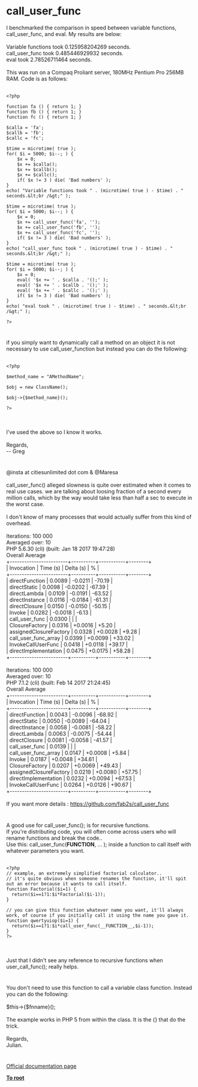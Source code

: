 # call_user_func



I benchmarked the comparison in speed between variable functions, call_user_func, and eval.  My results are below:<br><br>Variable functions took 0.125958204269 seconds.<br>call_user_func took 0.485446929932 seconds.<br>eval took 2.78526711464 seconds.<br><br>This was run on a Compaq Proliant server, 180MHz Pentium Pro 256MB RAM.  Code is as follows:<br><br>

```
<?php

function fa () { return 1; }
function fb () { return 1; }
function fc () { return 1; }

$calla = 'fa';
$callb = 'fb';
$callc = 'fc';

$time = microtime( true );
for( $i = 5000; $i--; ) {
    $x = 0;
    $x += $calla();
    $x += $callb();
    $x += $callc();
    if( $x != 3 ) die( 'Bad numbers' );
}
echo( "Variable functions took " . (microtime( true ) - $time) . " seconds.&lt;br /&gt;" );

$time = microtime( true );
for( $i = 5000; $i--; ) {
    $x = 0;
    $x += call_user_func('fa', '');
    $x += call_user_func('fb', '');
    $x += call_user_func('fc', '');
    if( $x != 3 ) die( 'Bad numbers' );
}
echo( "call_user_func took " . (microtime( true ) - $time) . " seconds.&lt;br /&gt;" );

$time = microtime( true );
for( $i = 5000; $i--; ) {
    $x = 0;
    eval( '$x += ' . $calla . '();' );
    eval( '$x += ' . $callb . '();' );
    eval( '$x += ' . $callc . '();' );
    if( $x != 3 ) die( 'Bad numbers' );
}
echo( "eval took " . (microtime( true ) - $time) . " seconds.&lt;br /&gt;" );

?>
```
  

#

if you simply want to dynamically call a method on an object it is not necessary to use call_user_function but instead you can do the following:<br><br>

```
<?php

$method_name = "AMethodName";

$obj = new ClassName();

$obj->{$method_name}();

?>
```
<br><br>I&apos;ve used the above so I know it works.<br><br>Regards,<br>-- Greg  

#

@insta at citiesunlimited dot com &amp; @Maresa<br><br>call_user_func() alleged slowness is quite over estimated when it comes to real use cases. we are talking about loosing fraction of a second every million calls, which by the way would take less than half a sec to execute in the worst case.<br><br>I don&apos;t know of many processes that would actually suffer from this kind of overhead.<br><br>Iterations: 100 000<br>Averaged over: 10<br>PHP 5.6.30 (cli) (built: Jan 18 2017 19:47:28)<br>Overall Average<br>+------------------------+----------+-----------+--------+<br>| Invocation             | Time (s) | Delta (s) | %      |<br>+------------------------+----------+-----------+--------+<br>| directFunction         | 0.0089   | -0.0211   | -70.19 |<br>| directStatic           | 0.0098   | -0.0202   | -67.39 |<br>| directLambda           | 0.0109   | -0.0191   | -63.52 |<br>| directInstance         | 0.0116   | -0.0184   | -61.31 |<br>| directClosure          | 0.0150   | -0.0150   | -50.15 |<br>| Invoke                 | 0.0282   | -0.0018   | -6.13  |<br>| call_user_func         | 0.0300   |           |        |<br>| ClosureFactory         | 0.0316   | +0.0016   | +5.20  |<br>| assignedClosureFactory | 0.0328   | +0.0028   | +9.28  |<br>| call_user_func_array   | 0.0399   | +0.0099   | +33.02 |<br>| InvokeCallUserFunc     | 0.0418   | +0.0118   | +39.17 |<br>| directImplementation   | 0.0475   | +0.0175   | +58.28 |<br>+------------------------+----------+-----------+--------+<br><br>Iterations: 100 000<br>Averaged over: 10<br>PHP 7.1.2 (cli) (built: Feb 14 2017 21:24:45) <br>Overall Average<br>+------------------------+----------+-----------+--------+<br>| Invocation             | Time (s) | Delta (s) | %      |<br>+------------------------+----------+-----------+--------+<br>| directFunction         | 0.0043   | -0.0096   | -68.92 |<br>| directStatic           | 0.0050   | -0.0089   | -64.04 |<br>| directInstance         | 0.0058   | -0.0081   | -58.22 |<br>| directLambda           | 0.0063   | -0.0075   | -54.44 |<br>| directClosure          | 0.0081   | -0.0058   | -41.57 |<br>| call_user_func         | 0.0139   |           |        |<br>| call_user_func_array   | 0.0147   | +0.0008   | +5.84  |<br>| Invoke                 | 0.0187   | +0.0048   | +34.61 |<br>| ClosureFactory         | 0.0207   | +0.0069   | +49.43 |<br>| assignedClosureFactory | 0.0219   | +0.0080   | +57.75 |<br>| directImplementation   | 0.0232   | +0.0094   | +67.53 |<br>| InvokeCallUserFunc     | 0.0264   | +0.0126   | +90.67 |<br>+------------------------+----------+-----------+--------+<br><br>If you want more details : https://github.com/fab2s/call_user_func  

#

A good use for call_user_func(); is for recursive functions.<br>If you&apos;re distributing code, you will often come across users who will rename functions and break the code..<br>Use this: call_user_func(__FUNCTION__, ... ); inside a function to call itself with whatever parameters you want.<br><br>

```
<?php
// example, an extremely simplified factorial calculator..
// it's quite obvious when someone renames the function, it'll spit out an error because it wants to call itself.
function Factorial($i=1) {
  return($i==1?1:$i*Factorial($i-1));
}

// you can give this function whatever name you want, it'll always work, of course if you initially call it using the name you gave it.
function qwertyuiop($i=1) {
  return($i==1?1:$i*call_user_func(__FUNCTION__,$i-1));
}
?>
```
<br><br>Just that I didn&apos;t see any reference to recursive functions when user_call_func(); really helps.  

#

You don&apos;t need to use this function to call a variable class function. Instead you can do the following:<br><br>$this-&gt;{$fnname}();<br><br>The example works in PHP 5 from within the class. It is the {} that do the trick.<br><br>Regards,<br>Julian.  

#

[Official documentation page](https://www.php.net/manual/en/function.call-user-func.php)

**[To root](/README.md)**